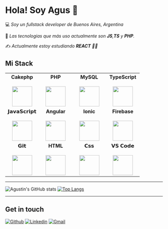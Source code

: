 # Hola! Soy Agus :wave:


:computer: *Soy un fullstack developer de Buenos Aires, Argentina*

:vulcan_salute: *Las tecnologias que más uso actualmente son **JS**,**TS** y **PHP**.* 

:writing_hand: *Actualmente estoy estudiando **REACT** 💪🏻* 

## **Mi Stack**

<table>
  <tbody>
    <tr valign="top">
      <td width="25%" align="center">
        <span><strong>Cakephp</strong></span><br><br>
        <img height="64px" src="https://cdn.svgporn.com/logos/cakephp-icon.svg">
      </td>
      <td width="25%" align="center">
        <span><strong>PHP</strong></span><br><br>
        <img height="64px" src="https://cdn.svgporn.com/logos/php.svg">
      </td>
      <td width="25%" align="center">
        <span><strong>MySQL</strong></span><br><br>
        <img height="64px" src="https://cdn.svgporn.com/logos/mysql.svg">
      </td>
      <td width="25%" align="center">
        <span><strong>TypeScript<strong></span><br><br>
        <img height="64px" src="https://cdn.svgporn.com/logos/typescript-icon.svg">
      </td>
    </tr>
    <tr valign="top">
      <td width="25%" align="center">
        <span>𝗝𝗮𝘃𝗮𝗦𝗰𝗿𝗶𝗽𝘁</span><br><br>
        <img height="64px" src="https://cdn.svgporn.com/logos/javascript.svg">
      </td>
      <td width="25%" align="center">
        <span><strong>Angular</strong></span><br><br>
        <img height="64px" src="https://cdn.svgporn.com/logos/angular-icon.svg">
      </td>
      <td width="25%" align="center">
        <span><strong>Ionic</strong></span><br><br>
        <img height="64px" src="https://cdn.svgporn.com/logos/ionic-icon.svg">
      </td>     
      <td width="25%" align="center">
        <span><strong>Firebase</strong></span><br><br>
        <img height="64px" src="https://cdn.svgporn.com/logos/firebase.svg">
      </td>
    </tr>
    <tr valign="top">
      <td width="25%" align="center">
        <span>𝗚𝗶𝘁</span><br><br>
        <img height="64px" src="https://cdn.svgporn.com/logos/git-icon.svg">
      </td>
      <td width="25%" align="center">
        <span><strong>HTML</strong></span><br><br>
        <img height="64px" src="https://cdn.svgporn.com/logos/html-5.svg">
      </td>
      <td width="25%" align="center">
        <span>𝗖𝘀𝘀</span><br><br>
        <img height="64px" src="https://cdn.svgporn.com/logos/css-3.svg">
      </td>
      <td width="25%" align="center">
        <span>𝗩𝗦 𝗖𝗼𝗱𝗲</span><br><br>
        <img height="64px" src="https://cdn.svgporn.com/logos/visual-studio-code.svg">
      </td>
    </tr>
  </tbody>
</table>

<hr>

![Agustin's GitHub stats](https://github-readme-stats.vercel.app/api?username=apucheta&hide=prs&theme=vision-friendly-dark&show_icons=true) [![Top Langs](https://github-readme-stats.vercel.app/api/top-langs/?username=apucheta&layout=compact&theme=vision-friendly-dark)](https://github.com/apucheta/github-readme-stats)
<hr>

## **Get in touch**
[![Github](https://img.shields.io/badge/-Github-000?style=flat&logo=Github&logoColor=white)](https://github.com/apucheta)
[![Linkedin](https://img.shields.io/badge/-LinkedIn-blue?style=flat&logo=Linkedin&logoColor=white)](https://www.linkedin.com/in/apucheta/)
[![Gmail](https://img.shields.io/badge/-Gmail-c14438?style=flat&logo=Gmail&logoColor=white)](mailto:aguspucheta24293@gmail.com)

<!--
**apucheta/apucheta** is a ✨ _special_ ✨ repository because its `README.md` (this file) appears on your GitHub profile.

Here are some ideas to get you started:

- 🔭 I’m currently working on ...
- 🌱 I’m currently learning ...
- 👯 I’m looking to collaborate on ...
- 🤔 I’m looking for help with ...
- 💬 Ask me about ...
- 📫 How to reach me: ...
- 😄 Pronouns: ...
- ⚡ Fun fact: ...
-->
